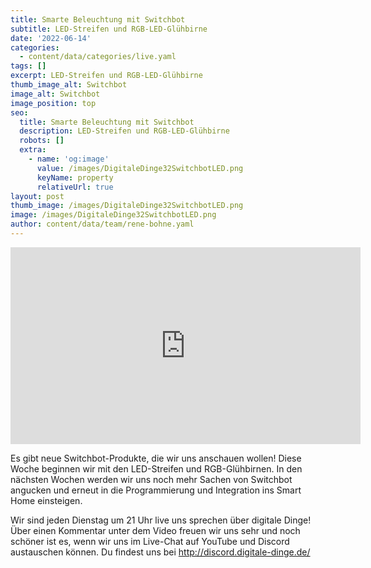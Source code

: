```yaml
---
title: Smarte Beleuchtung mit Switchbot
subtitle: LED-Streifen und RGB-LED-Glühbirne
date: '2022-06-14'
categories:
  - content/data/categories/live.yaml
tags: []
excerpt: LED-Streifen und RGB-LED-Glühbirne
thumb_image_alt: Switchbot
image_alt: Switchbot
image_position: top
seo:
  title: Smarte Beleuchtung mit Switchbot
  description: LED-Streifen und RGB-LED-Glühbirne
  robots: []
  extra:
    - name: 'og:image'
      value: /images/DigitaleDinge32SwitchbotLED.png
      keyName: property
      relativeUrl: true
layout: post
thumb_image: /images/DigitaleDinge32SwitchbotLED.png
image: /images/DigitaleDinge32SwitchbotLED.png
author: content/data/team/rene-bohne.yaml
---
```

<iframe width="560" height="315"
src="https://www.youtube.com/embed/3xMVlVa7PcA?modestbranding=1"
frameborder="0" allow="accelerometer; autoplay; encrypted-media;
gyroscope; picture-in-picture" allowfullscreen>\\\</iframe>

Es gibt neue Switchbot-Produkte, die wir uns anschauen wollen! Diese Woche beginnen wir mit den LED-Streifen und RGB-Glühbirnen. In den nächsten Wochen werden wir uns noch mehr Sachen von Switchbot angucken und erneut in die Programmierung und Integration ins Smart Home einsteigen.

Wir sind jeden Dienstag um 21 Uhr live uns sprechen über digitale Dinge! Über einen Kommentar unter dem Video freuen wir uns sehr und noch schöner ist es, wenn wir uns im Live-Chat auf YouTube und Discord austauschen können. Du findest uns bei http://discord.digitale-dinge.de/
